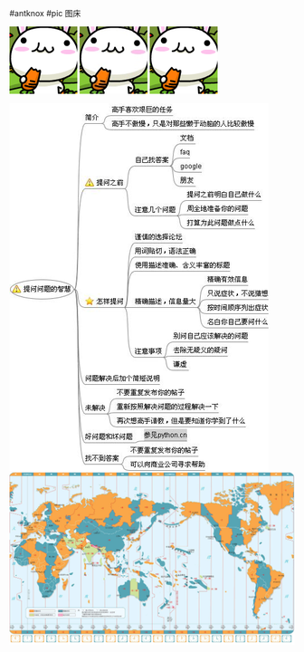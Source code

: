 #antknox
#pic
图床

![头像gif](https://github.com/antknox/pic/blob/master/6.gif?raw=true)
![头像jpg](https://github.com/antknox/pic/blob/master/6.jpg?raw=true)
![头像png](https://github.com/antknox/pic/blob/master/6.png?raw=true)

![提问的智慧](https://github.com/antknox/pic/blob/master/%E6%8F%90%E9%97%AE%E9%97%AE%E9%A2%98%E7%9A%84%E6%99%BA%E6%85%A7.jpg?raw=true)
![世界时间](https://github.com/antknox/pic/blob/master/timezone.jpg?raw=true)